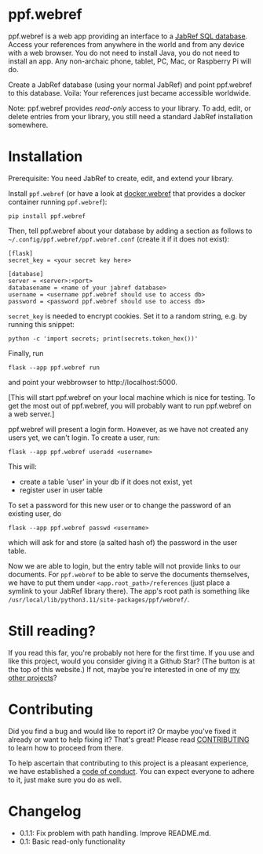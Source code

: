 # ppf.webref

ppf.webref is a web app providing an interface to a [JabRef SQL
database](https://docs.jabref.org/collaborative-work/sqldatabase).
Access your references from anywhere in the world and from any device with a
web browser. You do not need to install Java, you do not need to install an
app. Any non-archaic phone, tablet, PC, Mac, or Raspberry Pi will do.

Create a JabRef database (using your normal JabRef) and point ppf.webref to
this database. Voila: Your references just became accessible worldwide.

Note: ppf.webref provides *read-only* access to your library. To add, edit, or
delete entries from your library, you still need a standard JabRef installation
somewhere.


# Installation

Prerequisite: You need JabRef to create, edit, and extend your library.

Install `ppf.webref` (or have a look at
[docker.webref](https://github.com/adrianschlatter/docker.webref) that provides
a docker container running `ppf.webref`):

```shell
pip install ppf.webref
```

Then, tell ppf.webref about your database by adding a section as follows to
`~/.config/ppf.webref/ppf.webref.conf` (create it if it does not exist):

```
[flask]
secret_key = <your secret key here>

[database]
server = <server>:<port>
databasename = <name of your jabref database>
username = <username ppf.webref should use to access db>
password = <password ppf.webref should use to access db>
```

`secret_key` is needed to encrypt cookies. Set it to a random string, e.g. by
running this snippet:

```shell
python -c 'import secrets; print(secrets.token_hex())'
```

Finally, run

```shell
flask --app ppf.webref run
```

and point your webbrowser to http://localhost:5000.

[This will start ppf.webref on your local machine which is nice for testing.
To get the most out of ppf.webref, you will probably want to run ppf.webref on
a web server.]

ppf.webref will present a login form. However, as we have not created any users
yet, we can't login. To create a user, run:

```shell
flask --app ppf.webref useradd <username>
```

This will:

* create a table 'user' in your db if it does not exist, yet
* register user <username> in user table

To set a password for this new user or to change the password of an existing
user, do

```shell
flask --app ppf.webref passwd <username>
```

which will ask for and store (a salted hash of) the password in the
user table.

Now we are able to login, but the entry table will not provide links to our
documents. For `ppf.webref` to be able to serve the documents themselves, we
have to put them under `<app.root_path>/references` (just place a symlink to
your JabRef library there). The app's root path is something like
`/usr/local/lib/python3.11/site-packages/ppf/webref/`.


# Still reading?

If you read this far, you're probably not here for the first time. If you use
and like this project, would you consider giving it a Github Star? (The button
is at the top of this website.) If not, maybe you're interested in one of my
[my other
projects](https://github.com/adrianschlatter/ppf.sample/blob/develop/docs/list_of_projects.md)?


# Contributing

Did you find a bug and would like to report it? Or maybe you've fixed it
already or want to help fixing it? That's great! Please read
[CONTRIBUTING](./CONTRIBUTING.md) to learn how to proceed from there.

To help ascertain that contributing to this project is a pleasant experience,
we have established a [code of conduct](./CODE_OF_CONDUCT.md). You can expect
everyone to adhere to it, just make sure you do as well.


# Changelog

* 0.1.1: Fix problem with path handling. Improve README.md.
* 0.1: Basic read-only functionality
